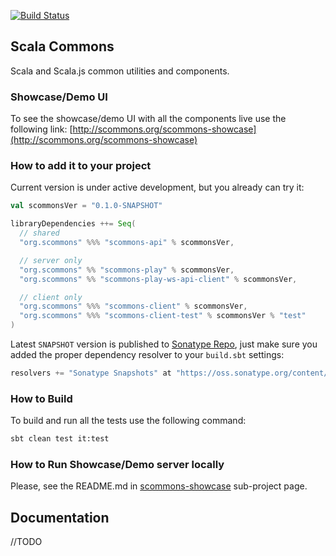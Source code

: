 
[![Build Status](https://travis-ci.org/scommons/scommons.svg?branch=master)](https://travis-ci.org/scommons/scommons)

## Scala Commons
Scala and Scala.js common utilities and components.


### Showcase/Demo UI

To see the showcase/demo UI with all the components live use the following link:
[http://scommons.org/scommons-showcase](http://scommons.org/scommons-showcase)

### How to add it to your project

Current version is under active development, but you already can try it:
```scala
val scommonsVer = "0.1.0-SNAPSHOT"

libraryDependencies ++= Seq(
  // shared
  "org.scommons" %%% "scommons-api" % scommonsVer,

  // server only
  "org.scommons" %% "scommons-play" % scommonsVer,
  "org.scommons" %% "scommons-play-ws-api-client" % scommonsVer,

  // client only
  "org.scommons" %%% "scommons-client" % scommonsVer,
  "org.scommons" %%% "scommons-client-test" % scommonsVer % "test"
)
```

Latest `SNAPSHOT` version is published to [Sonatype Repo](https://oss.sonatype.org/content/repositories/snapshots/org/scommons/), just make sure you added
the proper dependency resolver to your `build.sbt` settings:
```scala
resolvers += "Sonatype Snapshots" at "https://oss.sonatype.org/content/repositories/snapshots/"
```

### How to Build

To build and run all the tests use the following command:
```bash
sbt clean test it:test
```

### How to Run Showcase/Demo server locally

Please, see the README.md in [scommons-showcase](https://github.com/scommons/scommons/tree/master/scommons-showcase) sub-project page.


## Documentation

//TODO
